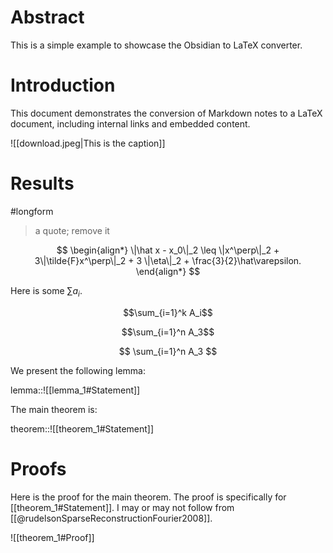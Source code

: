 # Abstract
This is a simple example to showcase the Obsidian to LaTeX converter.

# Introduction
This document demonstrates the conversion of Markdown notes to a LaTeX document, including internal links and embedded content.

![[download.jpeg|This is the caption]]

# Results

#longform

> a quote; remove it
>



$$
\begin{align*}
  \|\hat x - x_0\|_2
  \leq \|x^\perp\|_2 + 3\|\tilde{F}x^\perp\|_2 + 3 \|\eta\|_2 + \frac{3}{2}\hat\varepsilon.
\end{align*}
$$

Here is some $\sum a_i$.

```math
\sum_{i=1}^k A_i
```

$$\sum_{i=1}^n A_3$$

$$
\sum_{i=1}^n A_3
$$

We present the following lemma:

lemma::![[lemma_1#Statement]]

The main theorem is:

theorem::![[theorem_1#Statement]]

# Proofs
Here is the proof for the main theorem. The proof is specifically for [[theorem_1#Statement]]. I may or may not follow from [[@rudelsonSparseReconstructionFourier2008]].

![[theorem_1#Proof]]
